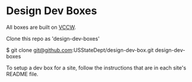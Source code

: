 # Design Dev Boxes

All boxes are built on [VCCW](http://vccw.cc/).

Clone this repo as 'design-dev-boxes'

$ git clone git@github.com:USStateDept/design-dev-box.git design-dev-boxes

To setup a dev box for a site, follow the instructions that are in each site's README file.
